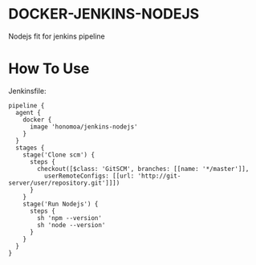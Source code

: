 # DOCKER-JENKINS-NODEJS

Nodejs fit for jenkins pipeline

# How To Use

Jenkinsfile:

```
pipeline {
  agent {
    docker {
      image 'honomoa/jenkins-nodejs'
    }
  }
  stages {
    stage('Clone scm') {
      steps {
        checkout([$class: 'GitSCM', branches: [[name: '*/master']],
          userRemoteConfigs: [[url: 'http://git-server/user/repository.git']]])
      }
    }
    stage('Run Nodejs') {
      steps {
        sh 'npm --version'
        sh 'node --version'
      }
    }
  }
}
```
